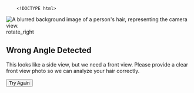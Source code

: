         <!DOCTYPE html>

<html class="light" lang="en"><head>
<meta charset="utf-8"/>
<meta content="width=device-width, initial-scale=1.0" name="viewport"/>
<title>Wrong Angle Detected</title>
<script src="https://cdn.tailwindcss.com?plugins=forms,container-queries"></script>
<link href="https://fonts.googleapis.com/css2?family=Manrope:wght@400;700;800&amp;display=swap" rel="stylesheet"/>
<link href="https://fonts.googleapis.com/css2?family=Material+Symbols+Outlined" rel="stylesheet"/>
<script id="tailwind-config">
      tailwind.config = {
        darkMode: "class",
        theme: {
          extend: {
            colors: {
              "primary": "#ec1313",
              "background-light": "#f8f6f6",
              "background-dark": "#221010",
            },
            fontFamily: {
              "display": ["Manrope", "sans-serif"]
            },
            borderRadius: {"DEFAULT": "0.25rem", "lg": "0.5rem", "xl": "0.75rem", "full": "9999px"},
          },
        },
      }
    </script>
<style>
        .material-symbols-outlined {
            font-variation-settings:
            'FILL' 0,
            'wght' 400,
            'GRAD' 0,
            'opsz' 24
        }
    </style>
<style>
    body {
      min-height: max(884px, 100dvh);
    }
  </style>
  </head>
<body class="bg-background-light dark:bg-background-dark font-display">
<div class="relative flex h-[812px] min-h-screen w-full flex-col group/design-root overflow-hidden bg-white dark:bg-black">
<!-- Background Image/Camera View -->
<img alt="A blurred background image of a person's hair, representing the camera view." class="absolute inset-0 h-full w-full object-cover" data-alt="A blurred background image of a person's hair, representing the camera view." src="https://lh3.googleusercontent.com/aida-public/AB6AXuDkPC67bcZFZj6mxQ9axTClL0Op0M977MF__H61YfH5r0dHWjSXZreXCqouFJE6NvR_EIYmEdV-vnQaGtptlvI7nCkczjVPugXnAx6pfJeHKpUOI-hmn3aemm0PvMl0lIIfLeYZOhcJD7FBFGOATsrBHquiS59-3DyOuNNZfSiHmco90nc93jrXQiewsth1eqv9_VxMZXWB2-PR7HKMRQgMuxTMhpf3rmdgJVtlR3nl-HCJ6L99I9CG3p-OeVRltVySe0tmokruu6U5"/>
<!-- Overlay -->
<div class="absolute inset-0 flex h-full w-full flex-col items-stretch justify-end bg-black/60">
<!-- Bottom Sheet -->
<div class="flex flex-col items-stretch rounded-t-xl bg-background-light dark:bg-background-dark">
<!-- BottomSheetHandle -->
<div class="flex h-5 w-full items-center justify-center pt-3">
<div class="h-1 w-9 rounded-full bg-gray-300 dark:bg-gray-600"></div>
</div>
<!-- Content -->
<div class="flex flex-col items-center gap-4 px-4 pb-6 pt-5 text-center">
<!-- Icon -->
<div class="flex h-16 w-16 items-center justify-center rounded-full bg-primary/10">
<span class="material-symbols-outlined text-4xl text-primary">
                            rotate_right
                        </span>
</div>
<!-- HeadlineText -->
<h2 class="font-display text-2xl font-bold leading-tight tracking-tight text-gray-900 dark:text-gray-100">Wrong Angle Detected</h2>
<!-- BodyText -->
<p class="font-display text-base font-normal leading-normal text-gray-600 dark:text-gray-300">
                        This looks like a <span class="font-semibold text-gray-800 dark:text-gray-200">side view</span>, but we need a <span class="font-semibold text-gray-800 dark:text-gray-200">front view</span>. Please provide a clear front view photo so we can analyze your hair correctly.
                    </p>
<!-- SingleButton -->
<div class="flex w-full pt-4">
<button class="flex min-w-[84px] max-w-[480px] cursor-pointer items-center justify-center overflow-hidden rounded-lg h-12 px-5 flex-1 bg-primary text-white text-base font-bold leading-normal tracking-[0.015em] transition-colors hover:bg-primary/90">
<span class="truncate">Try Again</span>
</button>
</div>
</div>
</div>
</div>
</div>
</body></html>